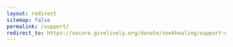 ```yaml
---
layout: redirect
sitemap: false
permalink: /support/
redirect_to: https://secure.givelively.org/donate/seekhealing/support-direct-mail
---
```

